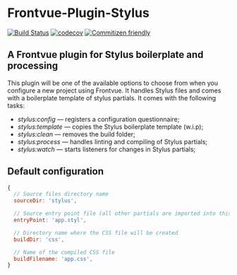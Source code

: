 # Frontvue-Plugin-Stylus

[![Build Status](https://travis-ci.org/0vidiu/frontvue-plugin-stylus.svg?branch=master)](https://travis-ci.org/0vidiu/frontvue-plugin-stylus) [![codecov](https://codecov.io/gh/0vidiu/frontvue-plugin-stylus/branch/master/graph/badge.svg)](https://codecov.io/gh/0vidiu/frontvue-plugin-stylus) [![Commitizen friendly](https://img.shields.io/badge/commitizen-friendly-brightgreen.svg)](http://commitizen.github.io/cz-cli/)

## A Frontvue plugin for Stylus boilerplate and processing
This plugin will be one of the available options to choose from when you configure a new project using Frontvue. It handles Stylus files and comes with a boilerplate template of stylus partials. It comes with the following tasks:
* *stylus:config* — registers a configuration questionnaire;
* *stylus:template* — copies the Stylus boilerplate template (w.i.p);
* *stylus:clean* — removes the build folder;
* *stylus:process* — handles linting and compiling of Stylus partials;
* *stylus:watch* — starts listeners for changes in Stylus partials;

## Default configuration
```js
{
  // Source files directory name
  sourceDir: 'stylus',

  // Source entry point file (all other partials are imported into this main file)
  entryPoint: 'app.styl',

  // Directory name where the CSS file will be created
  buildDir: 'css',

  // Name of the compiled CSS file
  buildFilename: 'app.css',
}
```
